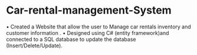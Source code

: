 # Car-rental-management-System

• Created a Website that allow the user to Manage car rentals inventory and customer information .
• Designed using C# (entity framework)and connected to a SQL database to update the database (Insert/Delete/Update).
